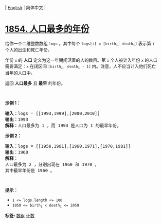 | [English](README_EN.md) | 简体中文 |

# [1854. 人口最多的年份](https://leetcode-cn.com/problems/maximum-population-year)
<p>给你一个二维整数数组 <code>logs</code> ，其中每个 <code>logs[i] = [birth<sub>i</sub>, death<sub>i</sub>]</code> 表示第 <code>i</code> 个人的出生和死亡年份。</p>

<p>年份 <code>x</code> 的 <strong>人口</strong> 定义为这一年期间活着的人的数目。第 <code>i</code> 个人被计入年份 <code>x</code> 的人口需要满足：<code>x</code> 在闭区间 <code>[birth<sub>i</sub>, death<sub>i</sub> - 1]</code> 内。注意，人不应当计入他们死亡当年的人口中。</p>

<p>返回 <strong>人口最多</strong> 且 <strong>最早</strong> 的年份。</p>

<p> </p>

<p><strong>示例 1：</strong></p>

<pre><strong>输入：</strong>logs = [[1993,1999],[2000,2010]]
<strong>输出：</strong>1993
<strong>解释：</strong>人口最多为 1 ，而 1993 是人口为 1 的最早年份。
</pre>

<p><strong>示例 2：</strong></p>

<pre><strong>输入：</strong>logs = [[1950,1961],[1960,1971],[1970,1981]]
<strong>输出：</strong>1960
<strong>解释：</strong> 
人口最多为 2 ，分别出现在 1960 和 1970 。
其中最早年份是 1960 。</pre>

<p> </p>

<p><strong>提示：</strong></p>

<ul>
	<li><code>1 &lt;= logs.length &lt;= 100</code></li>
	<li><code>1950 &lt;= birth<sub>i</sub> &lt; death<sub>i</sub> &lt;= 2050</code></li>
</ul>

**标签:**  [数组](https://leetcode-cn.com/tag/array) [计数](https://leetcode-cn.com/tag/counting) 